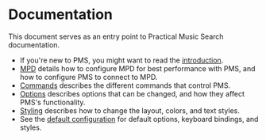 # Documentation

This document serves as an entry point to Practical Music Search documentation.

* If you're new to PMS, you might want to read the [introduction](intro.md).
* [MPD](mpd.md) details how to configure MPD for best performance with PMS, and how to configure PMS to connect to MPD.
* [Commands](commands.md) describes the different commands that control PMS.
* [Options](options.md) describes options that can be changed, and how they affect PMS's functionality.
* [Styling](styling.md) describes how to change the layout, colors, and text styles.
* See the [default configuration](../options/defaults.go) for default options, keyboard bindings, and styles.
